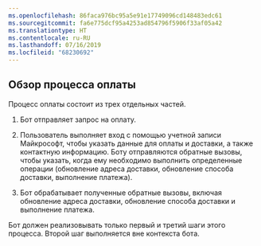 ```yaml
---
ms.openlocfilehash: 86faca976bc95a5e91e17749096cd148483edc61
ms.sourcegitcommit: fa6e775dcf95a4253ad854796f5906f33af05a42
ms.translationtype: HT
ms.contentlocale: ru-RU
ms.lasthandoff: 07/16/2019
ms.locfileid: "68230692"
---
```

## <a name="payment-process-overview"></a>Обзор процесса оплаты

Процесс оплаты состоит из трех отдельных частей.

1. Бот отправляет запрос на оплату.

2. Пользователь выполняет вход с помощью учетной записи Майкрософт, чтобы указать данные для оплаты и доставки, а также контактную информацию. Боту отправляются обратные вызовы, чтобы указать, когда ему необходимо выполнить определенные операции (обновление адреса доставки, обновление способа доставки, выполнение платежа).

3. Бот обрабатывает полученные обратные вызовы, включая обновление адреса доставки, обновление способа доставки и выполнение платежа. 

Бот должен реализовывать только первый и третий шаги этого процесса. Второй шаг выполняется вне контекста бота. 
